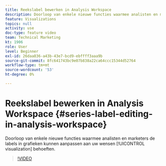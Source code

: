 ```yaml
---
title: Reekslabel bewerken in Analysis Workspace
description: Doorloop van enkele nieuwe functies waarmee analisten en marketers de labels in grafieken kunnen aanpassen aan uw visualisatiebehoeften.
feature: Visualizations
topics: null
activity: use
doc-type: feature video
team: Technical Marketing
kt: 1906
role: User
level: Beginner
exl-id: 26daa836-a43b-43e7-bcd9-ebffff3aaa9b
source-git-commit: 8fc641743bc9e07b838a22ca64ccc15344d52764
workflow-type: tm+mt
source-wordcount: '53'
ht-degree: 0%

---
```


# Reekslabel bewerken in Analysis Workspace {#series-label-editing-in-analysis-workspace}

Doorloop van enkele nieuwe functies waarmee analisten en marketers de labels in grafieken kunnen aanpassen aan uw wensen [!UICONTROL visualization] behoeften.

>[!VIDEO](https://video.tv.adobe.com/v/23728/?quality=12&learn=on)
